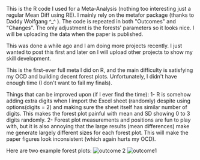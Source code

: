 This is the R code I used for a Meta-Analysis (nothing too interesting just a regular Mean Diff using RE). I mainly rely on the metafor package (thanks to Daddy Wolfgang ^_^ ). 
The code is repeated in both "Outcomes" and "Changes". The only adjustment is the forests' parameters so it looks nice.
I will be uploading the data when the paper is published.

This was done a while ago and I am doing more projects recently. I just wanted to post this first and later on I will upload other projects to show my skill development.

This is the first-ever full meta I did on R, and the main difficulty is satisfying my OCD and building decent forest plots.
Unfortunately, I didn't have enough time (I don't want to fail my finals).


Things that can be improved upon (if I ever find the time):
        1- R is somehow adding extra digits when I import the Excel sheet (randomly) despite using options(digits = 2) and making sure the sheet itself has similar number of digits.
            This makes the forest plot painful with mean and SD showing 0 to 3 digits randomly. 
        2- Forest plot measurements and positions are fun to play with, but it is also annoying that the large results (mean differences) make me generate largely different sizes for each forest plot.
            This will make the paper figures look inconsistent (which again hurts my OCD).

Here are two example forest plots:
![outcome 2](https://github.com/user-attachments/assets/1dbb574c-8315-4980-b363-e0546411d800)
![outcome1](https://github.com/user-attachments/assets/0c994932-6315-4691-b9fa-3f08e5cc3b8f)
